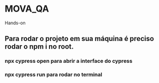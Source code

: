 # MOVA_QA
Hands-on

## Para rodar o projeto em sua máquina é preciso rodar o npm i no root.
### npx cypress open para abrir a interface do cypress
### npx cypress run para rodar no terminal
